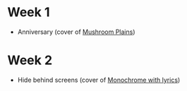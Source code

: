 # Week 1
- Anniversary (cover of [Mushroom Plains](https://www.youtube.com/watch?v=ESw57gYVUR4&list=PL57xB6EEhv5YNncT0qOqIJqqnid3rvgn_))

# Week 2
- Hide behind screens (cover of [Monochrome with lyrics](https://www.youtube.com/watch?v=Tgs53v0nOwY))